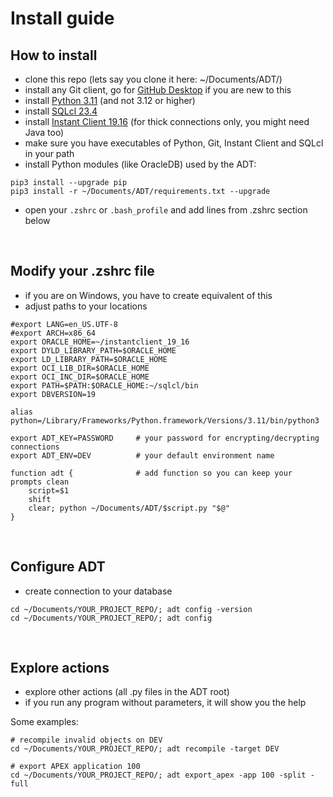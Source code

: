 # Install guide

## How to install

- clone this repo (lets say you clone it here: ~/Documents/ADT/)
- install any Git client, go for [GitHub Desktop](https://desktop.github.com) if you are new to this
- install [Python 3.11](https://www.python.org/downloads/release/python-3118/) (and not 3.12 or higher)
- install [SQLcl 23.4](https://www.oracle.com/database/sqldeveloper/technologies/sqlcl/download/)
- install [Instant Client 19.16](https://www.oracle.com/database/technologies/instant-client/downloads.html) (for thick connections only, you might need Java too)
- make sure you have executables of Python, Git, Instant Client and SQLcl in your path
- install Python modules (like OracleDB) used by the ADT:

```
pip3 install --upgrade pip
pip3 install -r ~/Documents/ADT/requirements.txt --upgrade
```

- open your `.zshrc` or `.bash_profile` and add lines from .zshrc section below

&nbsp;

## Modify your .zshrc file

- if you are on Windows, you have to create equivalent of this
- adjust paths to your locations

```
#export LANG=en_US.UTF-8
#export ARCH=x86_64
export ORACLE_HOME=~/instantclient_19_16
export DYLD_LIBRARY_PATH=$ORACLE_HOME
export LD_LIBRARY_PATH=$ORACLE_HOME
export OCI_LIB_DIR=$ORACLE_HOME
export OCI_INC_DIR=$ORACLE_HOME
export PATH=$PATH:$ORACLE_HOME:~/sqlcl/bin
export DBVERSION=19

alias python=/Library/Frameworks/Python.framework/Versions/3.11/bin/python3

export ADT_KEY=PASSWORD     # your password for encrypting/decrypting connections
export ADT_ENV=DEV          # your default environment name

function adt {              # add function so you can keep your prompts clean
    script=$1
    shift
    clear; python ~/Documents/ADT/$script.py "$@"
}
```

&nbsp;

## Configure ADT

- create connection to your database

```
cd ~/Documents/YOUR_PROJECT_REPO/; adt config -version
cd ~/Documents/YOUR_PROJECT_REPO/; adt config
```

&nbsp;

## Explore actions

- explore other actions (all .py files in the ADT root)
- if you run any program without parameters, it will show you the help

Some examples:

```
# recompile invalid objects on DEV
cd ~/Documents/YOUR_PROJECT_REPO/; adt recompile -target DEV

# export APEX application 100
cd ~/Documents/YOUR_PROJECT_REPO/; adt export_apex -app 100 -split -full
```

